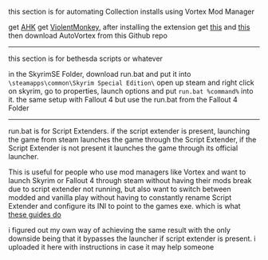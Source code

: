 this section is for automating Collection installs using Vortex Mod Manager

get [AHK](https://www.autohotkey.com/)
get [ViolentMonkey](https://violentmonkey.github.io/), after installing the extension get [this](https://greasyfork.org/en/scripts/452309-auto-slow-download-nexus-mods) and [this](https://greasyfork.org/en/scripts/483337-nexus-download-collection)
then download AutoVortex from this Github repo


---------------

this section is for bethesda scripts or whatever

in the SkyrimSE Folder, download run.bat and put it into `\steamapps\common\Skyrim Special Edition\`
open up steam and right click on skyrim, go to properties, launch options and put `run.bat %command%` into it.
the same setup with Fallout 4 but use the run.bat from the Fallout 4 Folder

---------------

run.bat is for Script Extenders. if the script extender is present, launching the game from steam launches the game through the Script Extender, if the Script Extender is not present it launches the game through its official launcher.

This is useful for people who use mod managers like Vortex and want to launch Skyrim or Fallout 4 through steam without having their mods break due to script extender not running, but also want to switch between modded and vanilla play without having to constantly rename Script Extender and configure its INI to point to the games exe. which is what [these guides do](https://steamcommunity.com/sharedfiles/filedetails/?id=1291557988)

i figured out my own way of achieving the same result with the only downside being that it bypasses the launcher if script extender is present. i uploaded it here with instructions in case it may help someone
